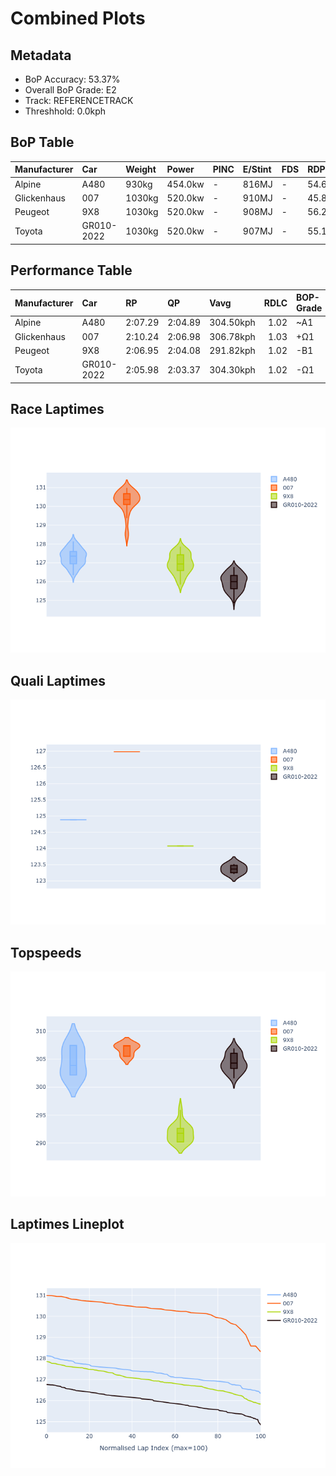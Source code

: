 # Combined Plots

## Metadata

- BoP Accuracy: 53.37%
- Overall BoP Grade: E2
- Track: REFERENCETRACK
- Threshhold: 0.0kph

## BoP Table
| Manufacturer   | Car        | Weight   | Power   | PINC   | E/Stint   | FDS   | RDP    | QDP     | TDP   |
|:---------------|:-----------|:---------|:--------|:-------|:----------|:------|:-------|:--------|:------|
| Alpine         | A480       | 930kg    | 454.0kw | -      | 816MJ     | -     | 54.64% | 50.00%  | 2.97% |
| Glickenhaus    | 007        | 1030kg   | 520.0kw | -      | 910MJ     | -     | 45.83% | 33.33%  | 5.66% |
| Peugeot        | 9X8        | 1030kg   | 520.0kw | -      | 908MJ     | -     | 56.28% | 100.00% | 6.67% |
| Toyota         | GR010-2022 | 1030kg   | 520.0kw | -      | 907MJ     | -     | 55.18% | 100.00% | 5.72% |

## Performance Table
| Manufacturer   | Car        | RP      | QP      | Vavg      |   RDLC | BOP-Grade   | Match   |
|:---------------|:-----------|:--------|:--------|:----------|-------:|:------------|:--------|
| Alpine         | A480       | 2:07.29 | 2:04.89 | 304.50kph |   1.02 | ~A1         | 100.00% |
| Glickenhaus    | 007        | 2:10.24 | 2:06.98 | 306.78kph |   1.03 | +Ω1         | 2.27%   |
| Peugeot        | 9X8        | 2:06.95 | 2:04.08 | 291.82kph |   1.02 | -B1         | 86.78%  |
| Toyota         | GR010-2022 | 2:05.98 | 2:03.37 | 304.30kph |   1.02 | -Ω1         | 24.41%  |

## Race Laptimes
![Race Laptimes](images/race_violin.png)

## Quali Laptimes
![Quali Laptimes](images/quali_violin.png)

## Topspeeds
![Topspeeds](images/topspeed_violin.png)

## Laptimes Lineplot
![Laptimes Lineplot](images/laptime_line.png)

